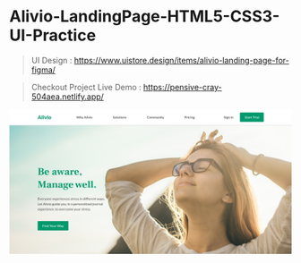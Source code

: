 # Alivio-LandingPage-HTML5-CSS3-UI-Practice

> UI Design :
> https://www.uistore.design/items/alivio-landing-page-for-figma/

> Checkout Project Live Demo : https://pensive-cray-504aea.netlify.app/

![Alivio-LandingPage CodePen UI Dev Project Screenshot](screenshot-codepen-ui-project.png)

